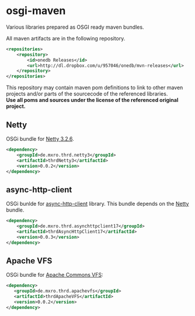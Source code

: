 osgi-maven
==========

Various libraries prepared as OSGI ready maven bundles.

All maven artifacts are in the following repository.

```xml
<repositories>
    <repository>
        <id>onedb Releases</id>
        <url>http://dl.dropbox.com/u/957046/onedb/mvn-releases</url>
    </repository>
</repositories>
```

This repository may contain maven pom definitions to link to other maven projects and/or parts of the sourcecode of the referenced libraries.  
**Use all poms and sources under the license of the referenced original project.**

## Netty

OSGi bundle for [Netty 3.2.6](http://www.jboss.org/netty).

```xml
<dependency>
    <groupId>de.mxro.thrd.netty3</groupId>
    <artifactId>thrdNetty3</artifactId>
    <version>0.0.2</version>
</dependency>
```

## async-http-client

OSGi bunlde for [async-http-client](https://github.com/sonatype/async-http-client) library. 
This bundle depends on the [Netty](#netty) bundle.

```xml
<dependency>
    <groupId>de.mxro.thrd.asynchttpclient17</groupId>
    <artifactId>thrdAsyncHttpClient17</artifactId>
    <version>0.0.3</version>
</dependency>
```

## Apache VFS

OSGi bundle for [Apache Commons VFS](http://commons.apache.org/vfs/):

```xml
<dependency>
   <groupId>de.mxro.thrd.apachevfs</groupId>
   <artifactId>thrdApacheVFS</artifactId>
   <version>0.0.2</version>
</dependency>
```